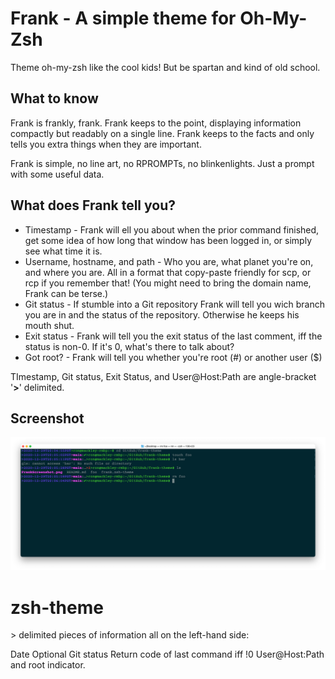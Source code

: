 # Frank - A simple theme for Oh-My-Zsh

Theme oh-my-zsh like the cool kids! But be spartan and kind of old school.

## What to know

Frank is frankly, frank. Frank keeps to the point, displaying information compactly but readably on a single line. Frank keeps to the facts and only tells you extra things when they are important.

Frank is simple, no line art, no RPROMPTs, no blinkenlights. Just a prompt with some useful data.

## What does Frank tell you?

- Timestamp - Frank will ell you about when the prior command finished, get some idea of how long that window has been logged in, or simply see what time it is.
- Username, hostname, and path - Who you are, what planet you're on, and where you are. All in a format that copy-paste friendly for scp, or rcp if you remember that! (You might need to bring the domain name, Frank can be terse.)
- Git status - If stumble into a Git repository Frank will tell you wich branch you are in and the status of the repository. Otherwise he keeps his mouth shut.
- Exit status - Frank will tell you the exit status of the last comment, iff the status is non-0. If it's 0, what's there to talk about?
- Got root? - Frank will tell you whether you're root (#) or another user ($)

TImestamp, Git status, Exit Status, and User@Host:Path are angle-bracket '**>**' delimited.

## Screenshot

![Frank Screenshot](FrankScreenshot.png)


# zsh-theme

\> delimited pieces of information all on the left-hand side:

Date
Optional Git status
Return code of last command iff !0
User@Host:Path and root indicator.
